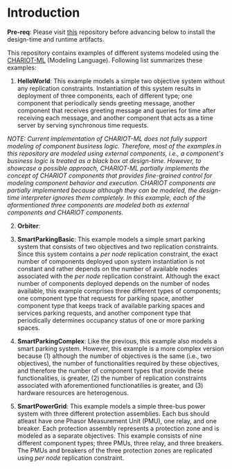 # Introduction

**Pre-req**: Please visit [this](https://github.com/visor-vu/chariot) repository before advancing below to install the design-time and runtime artifacts.

This repository contains examples of different systems modeled using the [CHARIOT-ML](https://github.com/visor-vu/chariot) (Modeling Language). Following list summarizes these examples:

1. **HelloWorld**: This example models a simple two objective system without any replication constraints. Instantiation of this system results in deployment of three components, each of different type; one component that periodically sends greeting message, another component that receives greeting message and queries for time after receiving each message, and another component that acts as a time server by serving synchronous time requests.

  *NOTE: Current implementation of CHARIOT-ML does not fully support modeling of component business logic. Therefore, most of the examples in this repository are modeled using external components, i.e., a component's business logic is treated as a black box at design-time. However, to showcase a possible approach, CHARIOT-ML partially implements the concept of CHARIOT components that provides fine-grained control for modeling component behavior and execution. CHARIOT components are partially implemented because although they can be modeled, the design-time interpreter ignores them completely. In this example, each of the aformentioned three components are modeled both as external components and CHARIOT components.*
  
2. **Orbiter**:

3. **SmartParkingBasic**: This example models a simple smart parking system that consists of two objectives and two replication constraints. Since this system contains a *per node* replication constraint, the exact number of components deployed upon system instantiation is not constant and rather depends on the number of available nodes associated with the *per node* replication constraint. Although the exact number of components deployed depends on the number of nodes available, this example comprises three different types of components; one component type that requests for parking space, another component type that keeps track of available parking spaces and services parking requests, and another component type that periodically determines occupancy status of one or more parking spaces.

4. **SmartParkingComplex**: Like the previous, this example also models a smart parking system. However, this example is a more complex version because (1) although the number of objectives is the same (i.e., two objectives), the number of functionalities required by these objectives, and therefore the number of component types that provide these functionalities, is greater, (2) the number of replication constraints associated with aforementioned functionatilies is greater, and (3) hardware resources are heterogenous.

5. **SmartPowerGrid**: This example models a simple three-bus power system with three different protection assemblies. Each bus should atleast have one Phasor Measurement Unit (PMU), one relay, and one breaker. Each protection assembly represents a protection zone and is modeled as a separate objectives. This example consists of nine different component types; three PMUs, three relay, and three breakers. The PMUs and breakers of the three protection zones are replicated using *per node* replication constraint. 
